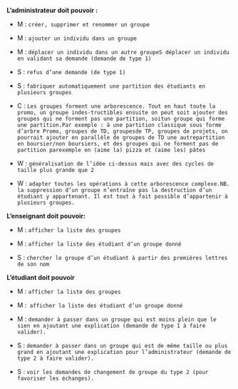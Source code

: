 **L’administrateur doit pouvoir :**

* M : ``créer, supprimer et renommer un groupe ``

* M : ``ajouter un individu dans un groupe``

* M : ``déplacer un individu dans un autre groupeS déplacer un individu en validant sa demande (demande de type 1)``

* S : ``refus d’une demande (de type 1)``

* S : ``fabriquer automatiquement une partition des étudiants en plusieurs groupes``

* C : ``Les groupes forment une arborescence. Tout en haut toute la promo, un groupe indes-tructibles ensuite on peut soit ajouter des groupes qui ne forment pas une partition, soitun groupe qui forme une partition.Par exemple : à une partition classique sous forme d’arbre Promo, groupes de TD, groupesde TP, groupes de projets, on pourrait ajouter en parallèle de groupes de TD une autrepartition en boursier/non boursiers, et des groupes qui ne forment pas de partition parexemple en (aime la) pizza et (aime les) pâtes``

* W : ``généralisation de l’idée ci-dessus mais avec des cycles de taille plus grande que 2``

* W : ``adapter toutes les opérations à cette arborescence complexe.NB. la suppression d’un groupe n’entraîne pas la destruction d’un étudiant y appartenant. Il est tout à fait possible d’appartenir à plusieurs groupes.``





**L’enseignant doit pouvoir:**

* M : ``afficher la liste des groupes``

* M : ``afficher la liste des étudiant d’un groupe donné``

* S : ``chercher le groupe d’un étudiant à partir des premières lettres de son nom``

**L’étudiant doit pouvoir**

* M : ``afficher la liste des groupes``

* M :`` afficher la liste des étudiant d’un groupe donné``

* M : ``demander à passer dans un groupe qui est moins plein que le sien en ajoutant une explication (demande de type 1 à faire valider).``
  
* S : ``demander à passer dans un groupe qui est de même taille ou plus grand en ajoutant une explication pour l’administrateur (demande de type 2 à faire valider).``

* S : ``voir les demandes de changement de groupe du type 2 (pour favoriser les échanges).``